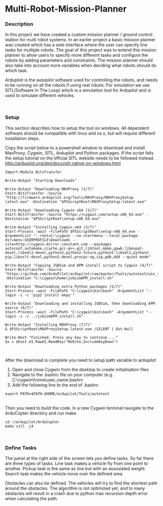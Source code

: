 # Multi-Robot-Mission-Planner

### Description
In this project we have created a custom mission planner / ground control station for multi robot systems. In an earlier project a basic mission planner was created which has a web interface where the user can specify line tasks for multiple robots. The goal of this project was to extend this mission planner to allow users to specify more different tasks and configure the robots by adding parameters and constraints. The mission planner should also take into account more variables when deciding what robots should do which task.

Ardupilot is the autopilot software used for controlling the robots, and needs to be running on all the robots if using real robots. For simulation we use SITL(Software In The Loop) which is a simulation tool for Ardupilot and is used to simulate different vehicles.



<br />

### Setup
This section describes how to setup the tool on windows. All dependent software should be compatible with linux and os x, but will require different installation steps.

Copy the script below to a powershell window to download and install MavProxy, Cygwin, SITL, Ardupilot and Python packages. If the script fails the setup tutorial on the official SITL website needs to be followed instead.
http://ardupilot.org/dev/docs/sitl-native-on-windows.html 

```
Import-Module BitsTransfer

Write-Output "Starting Downloads"

Write-Output "Downloading MAVProxy (1/7)"
Start-BitsTransfer -Source "http://firmware.ardupilot.org/Tools/MAVProxy/MAVProxySetup-latest.exe" -Destination "$PSScriptRoot\MAVProxySetup-latest.exe"

Write-Output "Downloading Cygwin x64 (2/7)"
Start-BitsTransfer -Source "https://cygwin.com/setup-x86_64.exe" -Destination "$PSScriptRoot\setup-x86_64.exe"

Write-Output "Installing Cygwin x64 (3/7)"
Start-Process -wait -FilePath $PSScriptRoot\setup-x86_64.exe -ArgumentList "--root=C:\cygwin --no-startmenu --local-package-dir=$env:USERPROFILE\Downloads --site=http://cygwin.mirror.constant.com --packages autoconf,automake,ccache,gcc-g++,git,libtool,make,gawk,libexpat-devel,libxml2-devel,python2,python2-future,python2-libxml2,python2-pip,libxslt-devel,python2-devel,procps-ng,zip,gdb,ddd --quiet-mode"

Write-Output "Copying JSBSim and APM install script to Cygwin (4/7)"
Start-BitsTransfer -Source "https://github.com/ArduPilot/ardupilot/raw/master/Tools/autotest/win_sitl/jsbsimAPM_install.sh" -Destination "C:\cygwin\home\jsbsimAPM_install.sh"

Write-Output "Downloading extra Python packages (5/7)"
Start-Process -wait -FilePath "C:\cygwin\bin\bash" -ArgumentList "--login -i -c 'pip2 install empy'"

Write-Output "Downloading and installing JSBSim, then downloading APM source (6/7)"
Start-Process -wait -FilePath "C:\cygwin\bin\bash" -ArgumentList "--login -i -c ../jsbsimAPM_install.sh"

Write-Output "Installing MAVProxy (7/7)"
& $PSScriptRoot\MAVProxySetup-latest.exe /SILENT | Out-Null

Write-Host "Finished. Press any key to continue ..."
$x = $host.UI.RawUI.ReadKey("NoEcho,IncludeKeyDown")


```


<br /> 
After the download is complete you need to setup path variable to ardupilot

1. Open and close Cygwin from the desktop to create initialisation files
2. Navigate to the .bashrc file on your computer (e.g. C:\cygwin\home\user_name\.bashrc
3. Add the following line to the end of .bashrc

```
export PATH=$PATH:$HOME/ardupilot/Tools/autotest
```


<br /> 
Then you need to build the code.
In a new Cygwin terminal navigate to the ArduCopter directory and run make.

```
cd ~/ardupilot/ArduCopter
make sitl -j4
```


<br /> 

### Define Tasks
The panel at the right side of the screen lets you define tasks. So far there are three types of tasks. Line task makes a vehicle fly from one point to another. Pickup task is the same as line but with an assosiated weight. Search task makes the vehicle move over the defined area.

Obstacles can also be defined. The vehicles will try to find the shortest path around the obstacles. The algorithm is not optimized yet, and to many obstacles will result in a crash due to python max recursion depth error when calculating the path.


